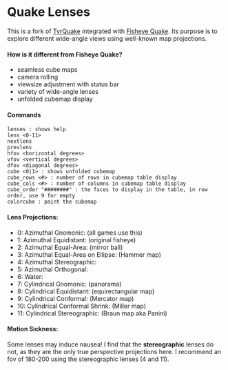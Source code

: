 # Quake Lenses

This is a fork of [TyrQuake](http://disenchant.net/engine.html) integrated with [Fisheye Quake](http://strlen.com/gfxengine/fisheyequake/). Its purpose is to explore different wide-angle views using well-known map projections.

#### How is it different from Fisheye Quake?
* seamless cube maps
* camera rolling
* viewsize adjustment with status bar
* variety of wide-angle lenses
* unfolded cubemap display

#### Commands
    lenses : shows help
    lens <0-11>
    nextlens
    prevlens
    hfov <horizontal degrees>
    vfov <vertical degrees>
    dfov <diagonal degrees>
    cube <0|1> : shows unfolded cubemap
    cube_rows <#> : number of rows in cubemap table display
    cube_cols <#> : number of columns in cubemap table display
    cube_order "########" : the faces to display in the table, in row order, use 9 for empty
    colorcube : paint the cubemap

#### Lens Projections:
* 0: Azimuthal Gnomonic: (all games use this)
* 1: Azimuthal Equidistant: (original fisheye)
* 2: Azimuthal Equal-Area: (mirror ball)
* 3: Azimuthal Equal-Area on Ellipse: (Hammer map)
* 4: Azimuthal Stereographic:
* 5: Azimuthal Orthogonal:
* 6: Water:
* 7: Cylindrical Gnomonic: (panorama)
* 8: Cylindrical Equidistant: (equirectangular map)
* 9: Cylindrical Conformal: (Mercator map)
* 10: Cylindrical Conformal Shrink: (Miller map)
* 11: Cylindrical Stereographic: (Braun map aka Panini)

#### Motion Sickness:
Some lenses may induce nausea! I find that the **stereographic** lenses do not, as they are the only true perspective projections here.  I recommend an fov of 180-200 using the stereographic lenses (4 and 11).
